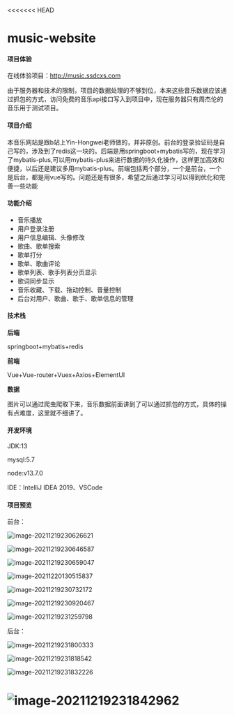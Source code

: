 <<<<<<< HEAD
# music-website
#### 项目体验

在线体验项目：http://music.ssdcxs.com

由于服务器和技术的限制，项目的数据处理的不够到位，本来这些音乐数据应该通过抓包的方式，访问免费的音乐api接口写入到项目中，现在服务器只有周杰伦的音乐用于测试项目。

#### 项目介绍

本音乐网站是跟b站上Yin-Hongwei老师做的，并非原创。前台的登录验证码是自己写的，涉及到了redis这一块的。后端是用springboot+mybatis写的，现在学习了mybatis-plus,可以用mybatis-plus来进行数据的持久化操作，这样更加高效和便捷，以后还是建议多用mybatis-plus。前端包括两个部分，一个是前台，一个是后台，都是用vue写的。问题还是有很多，希望之后通过学习可以得到优化和完善一些功能

#### 功能介绍

- 音乐播放
- 用户登录注册
- 用户信息编辑、头像修改
- 歌曲、歌单搜索
- 歌单打分
- 歌单、歌曲评论
- 歌单列表、歌手列表分页显示
- 歌词同步显示
- 音乐收藏、下载、拖动控制、音量控制
- 后台对用户、歌曲、歌手、歌单信息的管理

#### 技术栈

**后端**

springboot+mybatis+redis

**前端**

Vue+Vue-router+Vuex+Axios+ElementUI

**数据**

图片可以通过爬虫爬取下来，音乐数据前面讲到了可以通过抓包的方式，具体的操有点难度，这里就不细讲了。

#### 开发环境

JDK:13

mysql:5.7

node:v13.7.0

IDE：IntelliJ IDEA 2019、VSCode

#### 项目预览

前台：

![image-20211219230626621](C:\Users\Administrator\AppData\Roaming\Typora\typora-user-images\image-20211219230626621.png)

![image-20211219230646587](C:\Users\Administrator\AppData\Roaming\Typora\typora-user-images\image-20211219230646587.png)

![image-20211219230659047](C:\Users\Administrator\AppData\Roaming\Typora\typora-user-images\image-20211219230659047.png)

![image-20211220130515837](C:\Users\Administrator\AppData\Roaming\Typora\typora-user-images\image-20211220130515837.png)

![image-20211219230732172](C:\Users\Administrator\AppData\Roaming\Typora\typora-user-images\image-20211219230732172.png)

![image-20211219230920467](C:\Users\Administrator\AppData\Roaming\Typora\typora-user-images\image-20211219230920467.png)

![image-20211219231259798](C:\Users\Administrator\AppData\Roaming\Typora\typora-user-images\image-20211219231259798.png)

后台：

![image-20211219231800333](C:\Users\Administrator\AppData\Roaming\Typora\typora-user-images\image-20211219231800333.png)

![image-20211219231818542](C:\Users\Administrator\AppData\Roaming\Typora\typora-user-images\image-20211219231818542.png)

![image-20211219231832226](C:\Users\Administrator\AppData\Roaming\Typora\typora-user-images\image-20211219231832226.png)

![image-20211219231842962](C:\Users\Administrator\AppData\Roaming\Typora\typora-user-images\image-20211219231842962.png)
=======

